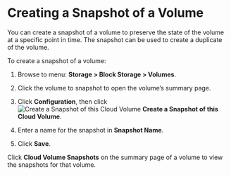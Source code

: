 # Creating a Snapshot of a Volume

You can create a snapshot of a volume to preserve the state of the
volume at a specific point in time. The snapshot can be used to create a
duplicate of the volume.

To create a snapshot of a volume:

1.  Browse to menu: **Storage > Block Storage > Volumes**.

2.  Click the volume to snapshot to open the volume’s summary page.

3.  Click **Configuration**, then click ![Create a Snapshot of this Cloud Volume](../images/volume-icon.png) **Create a Snapshot of this Cloud Volume**.

4.  Enter a name for the snapshot in **Snapshot Name**.

5.  Click **Save**.

Click **Cloud Volume Snapshots** on the summary page of a volume to view the snapshots for that volume.
